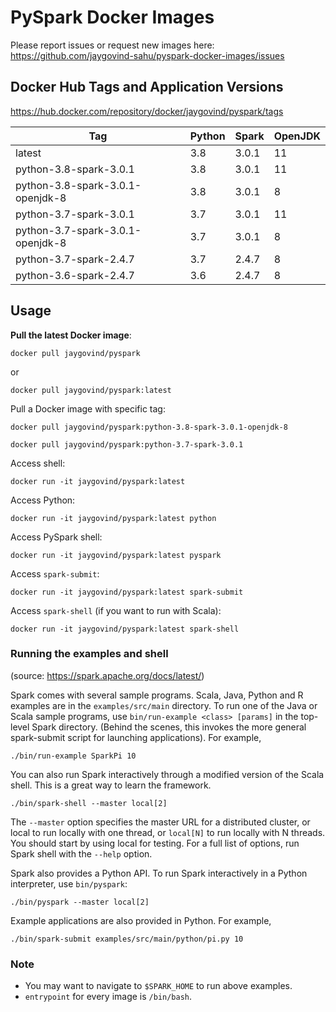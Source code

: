 # PySpark Docker Images

Please report issues or request new images here:<br/>
https://github.com/jaygovind-sahu/pyspark-docker-images/issues

## Docker Hub Tags and Application Versions

https://hub.docker.com/repository/docker/jaygovind/pyspark/tags

| Tag                              | Python | Spark | OpenJDK   |
|----------------------------------|--------|-------|-----------|
| latest                           | 3.8    | 3.0.1 | 11        |
| python-3.8-spark-3.0.1           | 3.8    | 3.0.1 | 11        |
| python-3.8-spark-3.0.1-openjdk-8 | 3.8    | 3.0.1 | 8         |
| python-3.7-spark-3.0.1           | 3.7    | 3.0.1 | 11        |
| python-3.7-spark-3.0.1-openjdk-8 | 3.7    | 3.0.1 | 8         |
| python-3.7-spark-2.4.7           | 3.7    | 2.4.7 | 8         |
| python-3.6-spark-2.4.7           | 3.6    | 2.4.7 | 8         |

## Usage

**Pull the latest Docker image**:
```shell
docker pull jaygovind/pyspark
```
or
```shell
docker pull jaygovind/pyspark:latest
```

Pull a Docker image with specific tag:
```shell
docker pull jaygovind/pyspark:python-3.8-spark-3.0.1-openjdk-8
```
```shell
docker pull jaygovind/pyspark:python-3.7-spark-3.0.1
```

Access shell:
```shell
docker run -it jaygovind/pyspark:latest
```

Access Python:
```shell
docker run -it jaygovind/pyspark:latest python
```

Access PySpark shell:
```shell
docker run -it jaygovind/pyspark:latest pyspark
```

Access `spark-submit`:
```shell
docker run -it jaygovind/pyspark:latest spark-submit
```

Access `spark-shell` (if you want to run with Scala):
```shell
docker run -it jaygovind/pyspark:latest spark-shell
```

### Running the examples and shell
(source: https://spark.apache.org/docs/latest/)

Spark comes with several sample programs. Scala, Java, Python and R examples are in the 
`examples/src/main` directory. To run one of the Java or Scala sample programs, use 
`bin/run-example <class> [params]` in the top-level Spark directory. (Behind the scenes, 
this invokes the more general spark-submit script for launching applications). For example,

```shell
./bin/run-example SparkPi 10
```
You can also run Spark interactively through a modified version of the Scala shell. This 
is a great way to learn the framework.

```shell
./bin/spark-shell --master local[2]
```
The `--master` option specifies the master URL for a distributed cluster, or local to run locally 
with one thread, or `local[N]` to run locally with N threads. You should start by using local for 
testing. For a full list of options, run Spark shell with the `--help` option.

Spark also provides a Python API. To run Spark interactively in a Python interpreter, use 
`bin/pyspark`:

```shell
./bin/pyspark --master local[2]
```
Example applications are also provided in Python. For example,

```shell
./bin/spark-submit examples/src/main/python/pi.py 10
```

### Note
* You may want to navigate to `$SPARK_HOME` to run above examples.
* `entrypoint` for every image is `/bin/bash`.
